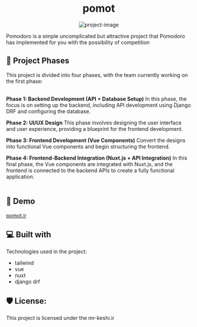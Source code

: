 <h1 align="center" id="title">pomot</h1>

<p align="center"><img src="https://mr-keshi.ir/wp-content/uploads/2024/09/Untitled-1.jpg" alt="project-image"></p>

<p id="description">Pomodoro is a simple uncomplicated but attractive project that Pomodoro has implemented for you with the possibility of competition</p>

 
<h2>🎯 Project Phases</h2>
This project is divided into four phases, with the team currently working on the first phase:
  </br>
  </br>


**Phase 1: Backend Development (API + Database Setup)**
In this phase, the focus is on setting up the backend, including API development using Django DRF and configuring the database.

**Phase 2: UI/UX Design**
This phase involves designing the user interface and user experience, providing a blueprint for the frontend development.

**Phase 3: Frontend Development (Vue Components)**
Convert the designs into functional Vue components and begin structuring the frontend.

**Phase 4: Frontend-Backend Integration (Nuxt.js + API Integration)**
In this final phase, the Vue components are integrated with Nuxt.js, and the frontend is connected to the backend APIs to create a fully functional application.
  </br>  </br>

<h2>🚀 Demo</h2>

[pomot.ir](pomot.ir)

  
  
<h2>💻 Built with</h2>

Technologies used in the project:

*   tailwind
*   vue
*   nuxt
*   django drf

<h2>🛡️ License:</h2>

This project is licensed under the mr-keshi.ir
